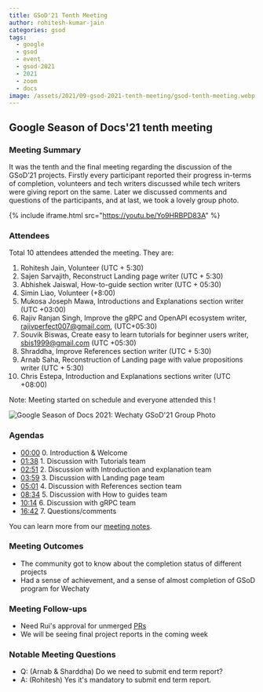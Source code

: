```yaml
---
title: GSoD'21 Tenth Meeting
author: rohitesh-kumar-jain
categories: gsod
tags:
  - google
  - gsod
  - event
  - gsod-2021
  - 2021
  - zoom
  - docs
image: /assets/2021/09-gsod-2021-tenth-meeting/gsod-tenth-meeting.webp
---
```


## Google Season of Docs'21 tenth meeting

### Meeting Summary

It was the tenth and the final meeting regarding the discussion of the GSoD’21 projects. Firstly every participant reported their
progress in-terms of completion, volunteers and tech writers discussed while tech writers were giving report on the same.
Later we discussed comments and questions of the participants, and at last, we took a lovely group photo.

{% include iframe.html src="https://youtu.be/Yo9HRBPD83A" %}

### Attendees

Total 10 attendees attended the meeting. They are:

1. Rohitesh Jain, Volunteer (UTC + 5:30)
2. Sajen Sarvajith, Reconstruct Landing page writer (UTC + 5:30)
3. Abhishek Jaiswal, How-to-guide section writer (UTC + 05:30)
4. Simin Liao, Volunteer (+8:00)
5. Mukosa Joseph Mawa, Introductions and Explanations section writer (UTC +03:00)
6. Rajiv Ranjan Singh, Improve the gRPC and OpenAPI ecosystem writer, rajivperfect007@gmail.com, (UTC+05:30)
7. Souvik Biswas, Create easy to learn tutorials for beginner users writer, sbis1999@gmail.com (UTC +05:30)
8. Shraddha, Improve References section writer (UTC + 5:30)
9. Arnab Saha, Reconstruction of Landing page with value propositions writer (UTC + 5:30)
10. Chris Estepa, Introduction and Explanations sections writer (UTC +08:00)

Note: Meeting started on schedule and everyone attended this !

![Google Season of Docs 2021: Wechaty GSoD'21 Group Photo](/assets/2021/09-gsod-2021-tenth-meeting/gsod-tenth-meeting.webp)

### Agendas

- [00:00](https://youtu.be/Yo9HRBPD83A) 0. Introduction & Welcome
- [01:38](https://youtu.be/Yo9HRBPD83A?t=98) 1. Discussion with Tutorials team
- [02:51](https://youtu.be/Yo9HRBPD83A?t=171) 2. Discussion with Introduction and explanation team
- [03:59](https://youtu.be/Yo9HRBPD83A?t=239) 3. Discussion with Landing page team
- [05:01](https://youtu.be/Yo9HRBPD83A?t=301) 4. Discussion with References section team
- [08:34](https://youtu.be/Yo9HRBPD83A?t=514) 5. Discussion with How to guides team
- [10:14](https://youtu.be/Yo9HRBPD83A?t=614) 6. Discussion with gRPC team
- [16:42](https://youtu.be/Yo9HRBPD83A?t=1002) 7. Questions/comments

You can learn more from our [meeting notes][meeting_notes].

[meeting_notes]: https://docs.google.com/document/d/1fVCk8qRYc4RKGMf2UY5HOe07hEhPUOpGC34v88GEFJg/edit#heading=h.edr3nzd8l43b

### Meeting Outcomes

- The community got to know about the completion status of different projects
- Had a sense of achievement, and a sense of almost completion of GSoD program for Wechaty

### Meeting Follow-ups

- Need Rui's approval for unmerged [PRs](https://github.com/wechaty/wechaty.js.org/pulls/nibble0101)
- We will be seeing final project reports in the coming week

### Notable Meeting Questions

- Q: (Arnab & Sharddha) Do we need to submit end term report?
- A: (Rohitesh) Yes it's mandatory to submit end term report.
